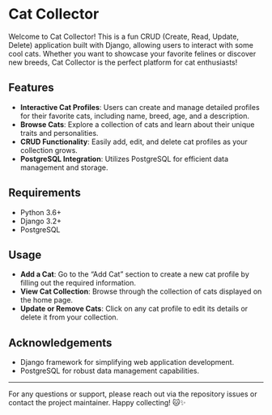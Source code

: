 # Cat Collector

Welcome to Cat Collector! This is a fun CRUD (Create, Read, Update, Delete) application built with Django, allowing users to interact with some cool cats. Whether you want to showcase your favorite felines or discover new breeds, Cat Collector is the perfect platform for cat enthusiasts!

## Features

- **Interactive Cat Profiles**: Users can create and manage detailed profiles for their favorite cats, including name, breed, age, and a description.
- **Browse Cats**: Explore a collection of cats and learn about their unique traits and personalities.
- **CRUD Functionality**: Easily add, edit, and delete cat profiles as your collection grows.
- **PostgreSQL Integration**: Utilizes PostgreSQL for efficient data management and storage.

## Requirements

- Python 3.6+
- Django 3.2+
- PostgreSQL

## Usage

- **Add a Cat**: Go to the “Add Cat” section to create a new cat profile by filling out the required information.
- **View Cat Collection**: Browse through the collection of cats displayed on the home page.
- **Update or Remove Cats**: Click on any cat profile to edit its details or delete it from your collection.

## Acknowledgements

- Django framework for simplifying web application development.
- PostgreSQL for robust data management capabilities.

---

For any questions or support, please reach out via the repository issues or contact the project maintainer. Happy collecting! 🐱✨
